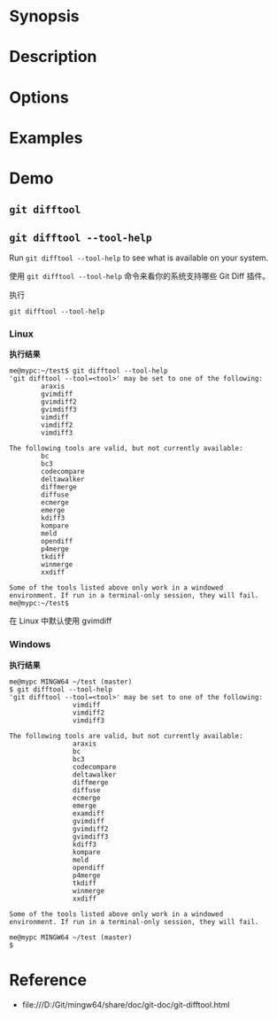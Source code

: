 # Synopsis


# Description


# Options


# Examples


# Demo
## `git difftool`


## `git difftool --tool-help`
Run `git difftool --tool-help` to see what is available on your system.

使用 `git difftool --tool-help` 命令来看你的系统支持哪些 Git Diff 插件。

执行

    git difftool --tool-help

### Linux
**执行结果**

    me@mypc:~/test$ git difftool --tool-help
    'git difftool --tool=<tool>' may be set to one of the following:
            araxis
            gvimdiff
            gvimdiff2
            gvimdiff3
            vimdiff
            vimdiff2
            vimdiff3

    The following tools are valid, but not currently available:
            bc
            bc3
            codecompare
            deltawalker
            diffmerge
            diffuse
            ecmerge
            emerge
            kdiff3
            kompare
            meld
            opendiff
            p4merge
            tkdiff
            winmerge
            xxdiff

    Some of the tools listed above only work in a windowed
    environment. If run in a terminal-only session, they will fail.
    me@mypc:~/test$ 

在 Linux 中默认使用 gvimdiff


### Windows
**执行结果**

    me@mypc MINGW64 ~/test (master)
    $ git difftool --tool-help
    'git difftool --tool=<tool>' may be set to one of the following:
                    vimdiff
                    vimdiff2
                    vimdiff3
    
    The following tools are valid, but not currently available:
                    araxis
                    bc
                    bc3
                    codecompare
                    deltawalker
                    diffmerge
                    diffuse
                    ecmerge
                    emerge
                    examdiff
                    gvimdiff
                    gvimdiff2
                    gvimdiff3
                    kdiff3
                    kompare
                    meld
                    opendiff
                    p4merge
                    tkdiff
                    winmerge
                    xxdiff
    
    Some of the tools listed above only work in a windowed
    environment. If run in a terminal-only session, they will fail.
    
    me@mypc MINGW64 ~/test (master)
    $


# Reference
- file:///D:/Git/mingw64/share/doc/git-doc/git-difftool.html
